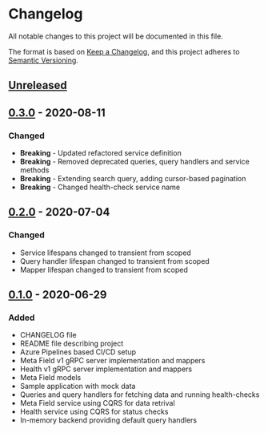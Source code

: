 # Changelog

All notable changes to this project will be documented in this file.

The format is based on [Keep a Changelog](https://keepachangelog.com/en/1.0.0/),
and this project adheres to [Semantic Versioning](https://semver.org/spec/v2.0.0.html).

## [Unreleased]

## [0.3.0] - 2020-08-11

### Changed

- **Breaking** - Updated refactored service definition
- **Breaking** - Removed deprecated queries, query handlers and service methods
- **Breaking** - Extending search query, adding cursor-based pagination
- **Breaking** - Changed health-check service name

## [0.2.0] - 2020-07-04

### Changed

- Service lifespans changed to transient from scoped
- Query handler lifespan changed to transient from scoped
- Mapper lifespan changed to transient from scoped

## [0.1.0] - 2020-06-29

### Added

- CHANGELOG file
- README file describing project
- Azure Pipelines based CI/CD setup
- Meta Field v1 gRPC server implementation and mappers
- Health v1 gRPC server implementation and mappers
- Meta Field models
- Sample application with mock data
- Queries and query handlers for fetching data and running health-checks
- Meta Field service using CQRS for data retrival
- Health service using CQRS for status checks
- In-memory backend providing default query handlers

[unreleased]: https://github.com/SorenA/lightops-commerce-services-meta-field/compare/0.3.0...develop
[0.3.0]: https://github.com/SorenA/lightops-commerce-services-meta-field/tree/0.3.0
[0.2.0]: https://github.com/SorenA/lightops-commerce-services-meta-field/tree/0.2.0
[0.1.0]: https://github.com/SorenA/lightops-commerce-services-meta-field/tree/0.1.0
